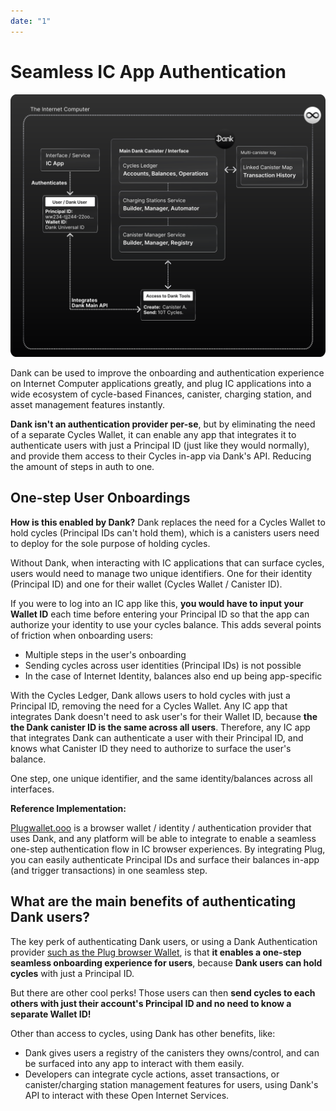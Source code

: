 ```yaml
---
date: "1"
---
```

# Seamless IC App Authentication

![](imgs/seamless-auth.svg)

Dank can be used to improve the onboarding and authentication experience on Internet Computer applications greatly, and plug IC applications into a wide ecosystem of cycle-based Finances, canister, charging station, and asset management features instantly.

**Dank isn't an authentication provider per-se**, but by eliminating the need of a separate Cycles Wallet, it can enable any app that integrates it to authenticate users with just a Principal ID (just like they would normally), and provide them access to their Cycles in-app via Dank's API. Reducing the amount of steps in auth to one.

## One-step User Onboardings

**How is this enabled by Dank?** Dank replaces the need for a Cycles Wallet to hold cycles (Principal IDs can't hold them), which is a canisters users need to deploy for the sole purpose of holding cycles.

Without Dank, when interacting with IC applications that can surface cycles, users would need to manage two unique identifiers. One for their identity (Principal ID) and one for their wallet (Cycles Wallet / Canister ID). 

If you were to log into an IC app like this, **you would have to input your Wallet ID** each time before entering your Principal ID so that the app can authorize your identity to use your cycles balance. This adds several points of friction when onboarding users:

- Multiple steps in the user's onboarding
- Sending cycles across user identities (Principal IDs) is not possible
- In the case of Internet Identity, balances also end up being app-specific


With the Cycles Ledger, Dank allows users to hold cycles with just a Principal ID, removing the need for a Cycles Wallet. Any IC app that integrates Dank doesn't need to ask user's for their Wallet ID, because **the the Dank canister ID is the same across all users**. Therefore, any IC app that integrates Dank can authenticate a user with their Principal ID, and knows what Canister ID they need to authorize to surface the user's balance.

One step, one unique identifier, and the same identity/balances across all interfaces.

**Reference Implementation:**

[Plugwallet.ooo](https://plugwallet.ooo/) is a browser wallet / identity / authentication provider that uses Dank, and any platform will be able to integrate to enable a seamless one-step authentication flow in IC browser experiences. By integrating Plug, you can easily authenticate Principal IDs and surface their balances in-app (and trigger transactions) in one seamless step.

## What are the main benefits of authenticating Dank users?

The key perk of authenticating Dank users, or using a Dank Authentication provider [such as the Plug browser Wallet](https://plugwallet.ooo), is that **it enables a one-step seamless onboarding experience for users**, because **Dank users can hold cycles** with just a Principal ID. 

But there are other cool perks! Those users can then **send cycles to each others with just their account's Principal ID and no need to know a separate Wallet ID!**

Other than access to cycles, using Dank has other benefits, like:


- Dank gives users a registry of the canisters they owns/control, and can be surfaced into any app to interact with them easily.
- Developers can integrate cycle actions, asset transactions, or canister/charging station management features for users, using Dank's API to interact with these Open Internet Services.
